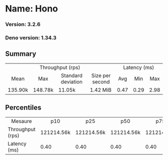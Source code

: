 # Name: Hono 
  
  ### Version: 3.2.6
  ### Deno version: 1.34.3

## Summary
<table>
<tr>
    <td align="center" colspan="4">Throughput (rps)</td>
    <td align="center" colspan="3">Latency (ms)</td>
</tr>
<tr>
    <td align="center">Mean</td>
    <td align="center">Max</td>
    <td align="center">Standard deviation</td>
    <td align="center">Size per second</td>
    <td align="center">Avg</td>
    <td align="center">Min</td>
    <td align="center">Max</td>
</tr>
<tr>
    <td>135.90k</td>
    <td>148.78k</td>
    <td>11.05k</td>
    <td>1.42 MiB</td>
    <td>0.47</td>
    <td>0.29</td>
    <td>2.98</td>
</tr>
</table>

## Percentiles

<table>
<tr>
  <td align="center">Mesaure</td>
  <td align="center">p10</td>
  <td align="center">p25</td>
  <td align="center">p50</td>
  <td align="center">p75</td>
  <td align="center">p90</td>
  <td align="center">p95</td>
  <td align="center">p99</td>
</tr>
<tr>
  <td>Throughput (rps)</td>
  <td>121214.56k</td>
  <td>121214.56k</td>
  <td>121214.56k</td>
  <td>121214.56k</td>
  <td>147037.66k</td>
  <td>148665.83k</td>
  <td>148775.86k</td>
</tr>
<tr>
  <td>Latency (ms)</td>
  <td>0.40</td>
  <td>0.40</td>
  <td>0.40</td>
  <td>0.40</td>
  <td>0.50</td>
  <td>0.55</td>
  <td>1.31</td>
</tr>
</table>
